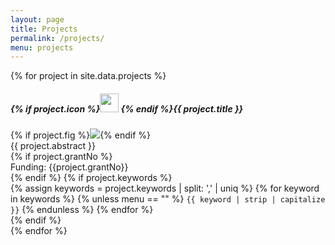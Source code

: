 ```yaml
---
layout: page
title: Projects
permalink: /projects/
menu: projects
---
```


<div id="project" class="mb-4">
  <div class="row mb-4">
		{% for project in site.data.projects %}
    <div class="card-group col-12 col-md-6 col-lg-6 col-xl-4">
			<div class="card mb-4">
			  <h5 class="card-header">{% if project.icon %}<img src="../img/{{project.icon}}" width="30px"> {% endif %}{{ project.title }}</h5>
			  <div class="card-body d-flex flex-column">
          {% if project.fig %}<img src="../img/{{project.fig}}" class="card-img-top">{% endif %}
          <div class="card-text text-justify">{{ project.abstract }}</div>
          {% if project.grantNo %}<div class="card-title">Funding: {{project.grantNo}}</div>{% endif %}
          {% if project.keywords %}<div class="card-title mt-3">
            {% assign keywords = project.keywords | split: ',' | uniq %}
            {% for keyword in keywords %}
            {% unless menu == "" %}
              <code>{{ keyword | strip | capitalize }}</code>
            {% endunless %}
            {% endfor %}
          </div>{% endif %}
			  </div>
			</div>
    </div>
		{% endfor %}
	</div>
</div>
